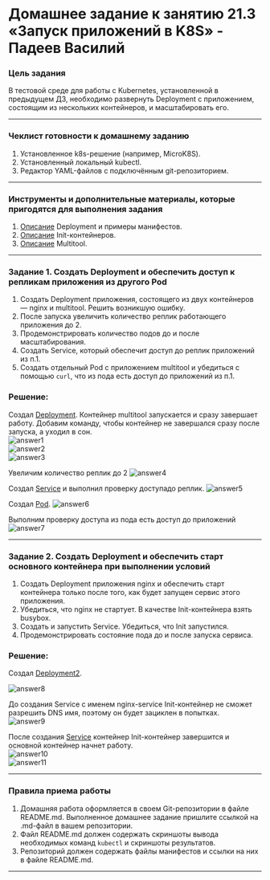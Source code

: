 # Домашнее задание к занятию 21.3 «Запуск приложений в K8S» - Падеев Василий

### Цель задания

В тестовой среде для работы с Kubernetes, установленной в предыдущем ДЗ, необходимо развернуть Deployment с приложением, состоящим из нескольких контейнеров, и масштабировать его.

------

### Чеклист готовности к домашнему заданию

1. Установленное k8s-решение (например, MicroK8S).  
2. Установленный локальный kubectl.  
3. Редактор YAML-файлов с подключённым git-репозиторием.  

------

### Инструменты и дополнительные материалы, которые пригодятся для выполнения задания

1. [Описание](https://kubernetes.io/docs/concepts/workloads/controllers/deployment/) Deployment и примеры манифестов.  
2. [Описание](https://kubernetes.io/docs/concepts/workloads/pods/init-containers/) Init-контейнеров.  
3. [Описание](https://github.com/wbitt/Network-MultiTool) Multitool.  

------

### Задание 1. Создать Deployment и обеспечить доступ к репликам приложения из другого Pod

1. Создать Deployment приложения, состоящего из двух контейнеров — nginx и multitool. Решить возникшую ошибку.  
2. После запуска увеличить количество реплик работающего приложения до 2.  
3. Продемонстрировать количество подов до и после масштабирования.  
4. Создать Service, который обеспечит доступ до реплик приложений из п.1.  
5. Создать отдельный Pod с приложением multitool и убедиться с помощью `curl`, что из пода есть доступ до приложений из п.1.  

### Решение:

Создал [Deployment](https://github.com/Vasiliy-Ser/launching_app_K8S_21.3/blob/ccf515664c7c37014f17cac3c2bf3bdfd83c07e1/src/deployment.yaml). Контейнер multitool запускается и сразу завершает работу. Добавим команду, чтобы контейнер не завершался сразу после запуска, а уходил в сон.  
![answer1](https://github.com/Vasiliy-Ser/launching_app_K8S_21.3/blob/ccf515664c7c37014f17cac3c2bf3bdfd83c07e1/png/1.png)  
![answer2](https://github.com/Vasiliy-Ser/launching_app_K8S_21.3/blob/ccf515664c7c37014f17cac3c2bf3bdfd83c07e1/png/2.png)  
![answer3](https://github.com/Vasiliy-Ser/launching_app_K8S_21.3/blob/ccf515664c7c37014f17cac3c2bf3bdfd83c07e1/png/3.png)  

Увеличим количество реплик до 2
![answer4](https://github.com/Vasiliy-Ser/launching_app_K8S_21.3/blob/ccf515664c7c37014f17cac3c2bf3bdfd83c07e1/png/4.png)  

Создал [Service](https://github.com/Vasiliy-Ser/launching_app_K8S_21.3/blob/ccf515664c7c37014f17cac3c2bf3bdfd83c07e1/src/service.yaml) и выполнил проверку доступадо реплик.
![answer5](https://github.com/Vasiliy-Ser/launching_app_K8S_21.3/blob/ccf515664c7c37014f17cac3c2bf3bdfd83c07e1/png/5.png)  

Создал [Pod](https://github.com/Vasiliy-Ser/launching_app_K8S_21.3/blob/ccf515664c7c37014f17cac3c2bf3bdfd83c07e1/src/pod-multitool.yaml). 
![answer6](https://github.com/Vasiliy-Ser/launching_app_K8S_21.3/blob/ccf515664c7c37014f17cac3c2bf3bdfd83c07e1/png/6.png)  

Выполним проверку доступа из пода есть доступ до приложений
![answer7](https://github.com/Vasiliy-Ser/launching_app_K8S_21.3/blob/ccf515664c7c37014f17cac3c2bf3bdfd83c07e1/png/7.png)  

------

### Задание 2. Создать Deployment и обеспечить старт основного контейнера при выполнении условий

1. Создать Deployment приложения nginx и обеспечить старт контейнера только после того, как будет запущен сервис этого приложения.
2. Убедиться, что nginx не стартует. В качестве Init-контейнера взять busybox.
3. Создать и запустить Service. Убедиться, что Init запустился.
4. Продемонстрировать состояние пода до и после запуска сервиса.


### Решение:

Создал [Deployment2](https://github.com/Vasiliy-Ser/launching_app_K8S_21.3/blob/ccf515664c7c37014f17cac3c2bf3bdfd83c07e1/src/Deployment2.yaml).

![answer8](https://github.com/Vasiliy-Ser/launching_app_K8S_21.3/blob/ccf515664c7c37014f17cac3c2bf3bdfd83c07e1/png/8.png)  

До создания Service с именем nginx-service Init-контейнер не сможет разрешить DNS имя, поэтому он будет зациклен в попытках.  
![answer9](https://github.com/Vasiliy-Ser/launching_app_K8S_21.3/blob/ccf515664c7c37014f17cac3c2bf3bdfd83c07e1/png/9.png)  

После создания [Service](https://github.com/Vasiliy-Ser/launching_app_K8S_21.3/blob/ccf515664c7c37014f17cac3c2bf3bdfd83c07e1/src/service2.yaml) контейнер  Init-контейнер завершится и основной контейнер начнет работу.  
![answer10](https://github.com/Vasiliy-Ser/launching_app_K8S_21.3/blob/ccf515664c7c37014f17cac3c2bf3bdfd83c07e1/png/10.png)  
![answer11](https://github.com/Vasiliy-Ser/launching_app_K8S_21.3/blob/ccf515664c7c37014f17cac3c2bf3bdfd83c07e1/png/11.png)  

------

### Правила приема работы

1. Домашняя работа оформляется в своем Git-репозитории в файле README.md. Выполненное домашнее задание пришлите ссылкой на .md-файл в вашем репозитории.
2. Файл README.md должен содержать скриншоты вывода необходимых команд `kubectl` и скриншоты результатов.
3. Репозиторий должен содержать файлы манифестов и ссылки на них в файле README.md.

------
